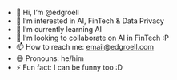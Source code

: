 - 👋 Hi, I’m @edgroell
- 👀 I’m interested in AI, FinTech & Data Privacy
- 🌱 I’m currently learning AI
- 💞️ I’m looking to collaborate on AI in FinTech :P
- 📫 How to reach me: email@edgroell.com
- 😄 Pronouns: he/him
- ⚡ Fun fact: I can be funny too :D

<!---
edgroell/edgroell is a ✨ special ✨ repository because its `README.md` (this file) appears on your GitHub profile.
You can click the Preview link to take a look at your changes.
--->
